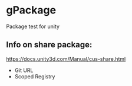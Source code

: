 # gPackage
Package test for unity


## Info on share package:
https://docs.unity3d.com/Manual/cus-share.html

 - Git URL
 - Scoped Registry